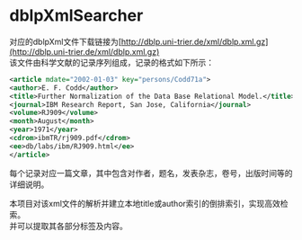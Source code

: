 # dblpXmlSearcher

对应的dblpXml文件下载链接为[http://dblp.uni-trier.de/xml/dblp.xml.gz](http://dblp.uni-trier.de/xml/dblp.xml.gz)  
该文件由科学文献的记录序列组成，记录的格式如下所示：  
```xml
<article mdate="2002-01-03" key="persons/Codd71a">  
<author>E. F. Codd</author>  
<title>Further Normalization of the Data Base Relational Model.</title>  
<journal>IBM Research Report, San Jose, California</journal>  
<volume>RJ909</volume>  
<month>August</month>  
<year>1971</year>  
<cdrom>ibmTR/rj909.pdf</cdrom>  
<ee>db/labs/ibm/RJ909.html</ee>  
</article>  
```
每个记录对应一篇文章，其中包含对作者，题名，发表杂志，卷号，出版时间等的详细说明。  

本项目对该xml文件的解析并建立本地title或author索引的倒排索引，实现高效检索。  
并可以提取其各部分标签及内容。
